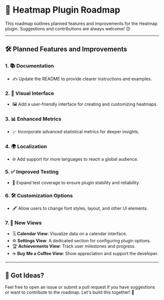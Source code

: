 # 📍 Heatmap Plugin Roadmap

This roadmap outlines planned features and improvements for the Heatmap plugin. Suggestions and contributions are always welcome! 😊

---

## 🛠️ Planned Features and Improvements

### 1. 📚 **Documentation**
- ✍️ Update the README to provide clearer instructions and examples.

### 2. 🎨 **Visual Interface**
- 🖼️ Add a user-friendly interface for creating and customizing heatmaps.

### 3. 📊 **Enhanced Metrics**
- 📈 Incorporate advanced statistical metrics for deeper insights.

### 4. 🌍 **Localization**
- 🌐 Add support for more languages to reach a global audience.

### 5. ✅ **Improved Testing**
- 🧪 Expand test coverage to ensure plugin stability and reliability.

### 6. 🛠️ **Customization Options**
- 🖋️ Allow users to change font styles, layout, and other UI elements.

### 7. 🌟 **New Views**
- 🗓️ **Calendar View**: Visualize data on a calendar interface.
- ⚙️ **Settings View**: A dedicated section for configuring plugin options.
- 🏆 **Achievements View**: Track user milestones and progress.
- ☕ **Buy Me a Coffee View**: Show appreciation and support the developer.

---

## 🚀 Got Ideas?
Feel free to open an issue or submit a pull request if you have suggestions or want to contribute to the roadmap. Let's build this together! 🙌
